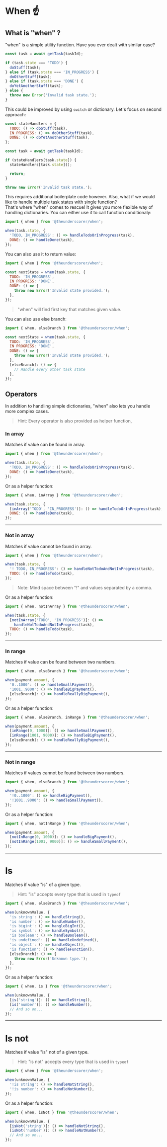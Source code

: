 # When ☝️

## What is "when" ?

"when" is a simple utility function. Have you ever dealt with similar case?

```javascript
const task = await getTask(taskId);

if (task.state === 'TODO') {
  doStuff(task);
} else if (task.state === 'IN_PROGRESS') {
  doOtherStuff(task);
} else if (task.state === 'DONE') {
  doYetAnotherStuff(task);
} else {
  throw new Error('Invalid task state.');
}
```

This could be improved by using `switch` or dictionary. Let's focus on second approach:

```javascript
const stateHandlers = {
  TODO: () => doStuff(task),
  IN_PROGRESS: () => doOtherStuff(task),
  DONE: () => doYetAnotherStuff(task),
};

const task = await getTask(taskId);

if (stateHandlers[task.state]) {
  stateHandlers[task.state]();

  return;
}

throw new Error('Invalid task state.');
```

This requires additional boilerplate code however. Also, what if we would like to handle multiple task states with single function?
<br>
That's where "when" comes to rescue! It gives you more flexible way of handling dictionaries. You can either use it to call function conditionaly:

```javascript
import { when } from '@theunderscorer/when';

when(task.state, {
  'TODO, IN_PROGRESS': () => handleTodoOrInProgress(task),
  DONE: () => handleDone(task),
});
```

You can also use it to return value:

```javascript
import { when } from '@theunderscorer/when';

const nextState = when(task.state, {
  TODO: 'IN_PROGRESS',
  IN_PROGRESS: 'DONE',
  DONE: () => {
    throw new Error('Invalid state provided.');
  },
});
```

> "when" will find first key that matches given value.

You can also use else branch:

```javascript
import { when, elseBranch } from '@theunderscorer/when';

const nextState = when(task.state, {
  TODO: 'IN_PROGRESS',
  IN_PROGRESS: 'DONE',
  DONE: () => {
    throw new Error('Invalid state provided.');
  },
  [elseBranch]: () => {
    // Handle every other task state
  },
});
```

## Operators

In addition to handling simple dictionaries, "when" also lets you handle more complex cases.

> Hint: Every operator is also provided as helper function,

### In array

Matches if value can be found in array.

```javascript
import { when } from '@theunderscorer/when';

when(task.state, {
  'TODO, IN_PROGRESS': () => handleTodoOrInProgress(task),
  DONE: () => handleDone(task),
});
```

Or as a helper function:

```javascript
import { when, inArray } from '@theunderscorer/when';

when(task.state, {
  [inArray('TODO', 'IN_PROGRESS')]: () => handleTodoOrInProgress(task),
  DONE: () => handleDone(task),
});
```

---

### Not in array

Matches if value cannot be found in array.

```javascript
import { when } from '@theunderscorer/when';

when(task.state, {
  '! TODO, IN_PROGRESS': () => handleNotTodoAndNotInProgress(task),
  TODO: () => handleTodo(task),
});
```

> Note: Mind space between "!" and values separated by a comma.

Or as a helper function:

```javascript
import { when, notInArray } from '@theunderscorer/when';

when(task.state, {
  [notInArray('TODO', 'IN_PROGRESS')]: () =>
    handleNotTodoAndNotInProgress(task),
  TODO: () => handleTodo(task),
});
```

---

### In range

Matches if value can be found between two numbers.

```javascript
import { when, elseBranch } from '@theunderscorer/when';

when(payment.amount, {
  '0..1000': () => handleSmallPayment(),
  '1001..9000': () => handleBigPayment(),
  [elseBranch]: () => handleReallyBigPayment(),
});
```

Or as a helper function:

```javascript
import { when, elseBranch, inRange } from '@theunderscorer/when';

when(payment.amount, {
  [inRange(0, 1000)]: () => handleSmallPayment(),
  [inRange(1001, 9000)]: () => handleBigPayment(),
  [elseBranch]: () => handleReallyBigPayment(),
});
```

---

### Not in range

Matches if values cannot be found between two numbers.

```javascript
import { when, elseBranch } from '@theunderscorer/when';

when(payment.amount, {
  '!0..1000': () => handleBigPayment(),
  '!1001..9000': () => handleSmallPayment(),
});
```

Or as a helper function:

```javascript
import { when, notInRange } from '@theunderscorer/when';

when(payment.amount, {
  [notInRange(0, 1000)]: () => handleBigPayment(),
  [notInRange(1001, 9000)]: () => handleSmallPayment(),
});
```

---

# Is

Matches if value "is" of a given type.

> Hint: "is" accepts every type that is used in `typeof`

```javascript
import { when, elseBranch } from '@theunderscorer/when';

when(unknownValue, {
  'is string': () => handleString(),
  'is number': () => handleNumber(),
  'is bigint': () => hangleBigInt(),
  'is symbol': () => handleSymbol(),
  'is boolean': () => handleBoolean(),
  'is undefined': () => handleUndefined(),
  'is object': () => handleObject(),
  'is function': () => handleFunction(),
  [elseBranch]: () => {
    throw new Error('Unknown type.');
  },
});
```

Or as a helper function:

```javascript
import { when, is } from '@theunderscorer/when';

when(unknownValue, {
  [is('string')]: () => handleString(),
  [is('number')]: () => handleNumber(),
  // And so on...
});
```

---

# Is not

Matches if value "is" not of a given type.

> Hint: "is not" accepts every type that is used in `typeof`

```javascript
import { when } from '@theunderscorer/when';

when(unknownValue, {
  '!is string': () => handleNotString(),
  '!is number': () => handleNotNumber(),
});
```

Or as a helper function:

```javascript
import { when, isNot } from '@theunderscorer/when';

when(unknownValue, {
  [isNot('string')]: () => handleNotString(),
  [isNot('number')]: () => handleNotNumber(),
  // And so on...
});
```
